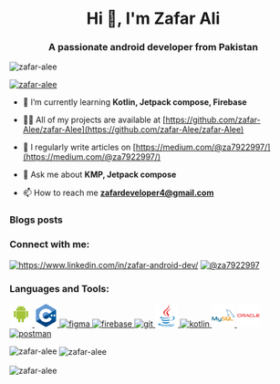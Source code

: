 <h1 align="center">Hi 👋, I'm Zafar Ali</h1>
<h3 align="center">A passionate android developer from Pakistan</h3>

<p align="left"> <img src="https://komarev.com/ghpvc/?username=zafar-alee&label=Profile%20views&color=0e75b6&style=flat" alt="zafar-alee" /> </p>

<p align="left"> <a href="https://github.com/ryo-ma/github-profile-trophy"><img src="https://github-profile-trophy.vercel.app/?username=zafar-alee" alt="zafar-alee" /></a> </p>

- 🌱 I’m currently learning **Kotlin, Jetpack compose, Firebase**

- 👨‍💻 All of my projects are available at [https://github.com/zafar-Alee/zafar-Alee](https://github.com/zafar-Alee/zafar-Alee)

- 📝 I regularly write articles on [https://medium.com/@za7922997/](https://medium.com/@za7922997/)

- 💬 Ask me about **KMP, Jetpack compose**

- 📫 How to reach me **zafardeveloper4@gmail.com**

### Blogs posts
<!-- BLOG-POST-LIST:START -->
<!-- BLOG-POST-LIST:END -->

<h3 align="left">Connect with me:</h3>
<p align="left">
<a href="https://www.linkedin.com/in/zafar-android-dev/" target="blank"><img align="center" src="https://raw.githubusercontent.com/rahuldkjain/github-profile-readme-generator/master/src/images/icons/Social/linked-in-alt.svg" alt="https://www.linkedin.com/in/zafar-android-dev/" height="30" width="40" /></a>
<a href="https://medium.com/@za7922997" target="blank"><img align="center" src="https://raw.githubusercontent.com/rahuldkjain/github-profile-readme-generator/master/src/images/icons/Social/medium.svg" alt="@za7922997" height="30" width="40" /></a>
</p>

<h3 align="left">Languages and Tools:</h3>
<p align="left"> <a href="https://developer.android.com" target="_blank" rel="noreferrer"> <img src="https://raw.githubusercontent.com/devicons/devicon/master/icons/android/android-original-wordmark.svg" alt="android" width="40" height="40"/> </a> <a href="https://www.w3schools.com/cpp/" target="_blank" rel="noreferrer"> <img src="https://raw.githubusercontent.com/devicons/devicon/master/icons/cplusplus/cplusplus-original.svg" alt="cplusplus" width="40" height="40"/> </a> <a href="https://www.figma.com/" target="_blank" rel="noreferrer"> <img src="https://www.vectorlogo.zone/logos/figma/figma-icon.svg" alt="figma" width="40" height="40"/> </a> <a href="https://firebase.google.com/" target="_blank" rel="noreferrer"> <img src="https://www.vectorlogo.zone/logos/firebase/firebase-icon.svg" alt="firebase" width="40" height="40"/> </a> <a href="https://git-scm.com/" target="_blank" rel="noreferrer"> <img src="https://www.vectorlogo.zone/logos/git-scm/git-scm-icon.svg" alt="git" width="40" height="40"/> </a> <a href="https://www.java.com" target="_blank" rel="noreferrer"> <img src="https://raw.githubusercontent.com/devicons/devicon/master/icons/java/java-original.svg" alt="java" width="40" height="40"/> </a> <a href="https://kotlinlang.org" target="_blank" rel="noreferrer"> <img src="https://www.vectorlogo.zone/logos/kotlinlang/kotlinlang-icon.svg" alt="kotlin" width="40" height="40"/> </a> <a href="https://www.mysql.com/" target="_blank" rel="noreferrer"> <img src="https://raw.githubusercontent.com/devicons/devicon/master/icons/mysql/mysql-original-wordmark.svg" alt="mysql" width="40" height="40"/> </a> <a href="https://www.oracle.com/" target="_blank" rel="noreferrer"> <img src="https://raw.githubusercontent.com/devicons/devicon/master/icons/oracle/oracle-original.svg" alt="oracle" width="40" height="40"/> </a> <a href="https://postman.com" target="_blank" rel="noreferrer"> <img src="https://www.vectorlogo.zone/logos/getpostman/getpostman-icon.svg" alt="postman" width="40" height="40"/> </a> </p>

<p><img align="left" src="https://github-readme-stats.vercel.app/api/top-langs?username=zafar-alee&show_icons=true&locale=en&layout=compact" alt="zafar-alee" /></p>

<p>&nbsp;<img align="center" src="https://github-readme-stats.vercel.app/api?username=zafar-alee&show_icons=true&locale=en" alt="zafar-alee" /></p>

<p><img align="center" src="https://github-readme-streak-stats.herokuapp.com/?user=zafar-alee&" alt="zafar-alee" /></p>
